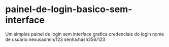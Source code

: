 # painel-de-login-basico-sem-interface
Um simples painel de login sem interface grafica
credenciais do login
nome de usuario:nexusadmin/123
senha:hash256/123
